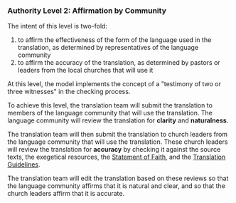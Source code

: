
### Authority Level 2: Affirmation by Community

The intent of this level is two-fold: 

1. to affirm the effectiveness of the form of the language used in the translation, as determined by representatives of the language community 
2. to affirm the accuracy of the translation, as determined by pastors or leaders from the local churches that will use it 

At this level, the model implements the concept of a "testimony of two or three witnesses" in the checking process.

To achieve this level, the translation team will submit the translation to members of the language community that will use the translation. The language community will review the translation for **clarity** and **naturalness**. 

The translation team will then submit the translation to church leaders from the language community that will use the translation. These church leaders will review the translation for **accuracy** by checking it against the source texts, the exegetical resources, the [Statement of Faith](en/ta/intro/man/statement-of-faith), and the [Translation Guidelines](en/ta/intro/man/translation-guidelines).

The translation team will edit the translation based on these reviews so that the language community affirms that it is natural and clear, and so that the church leaders affirm that it is accurate.